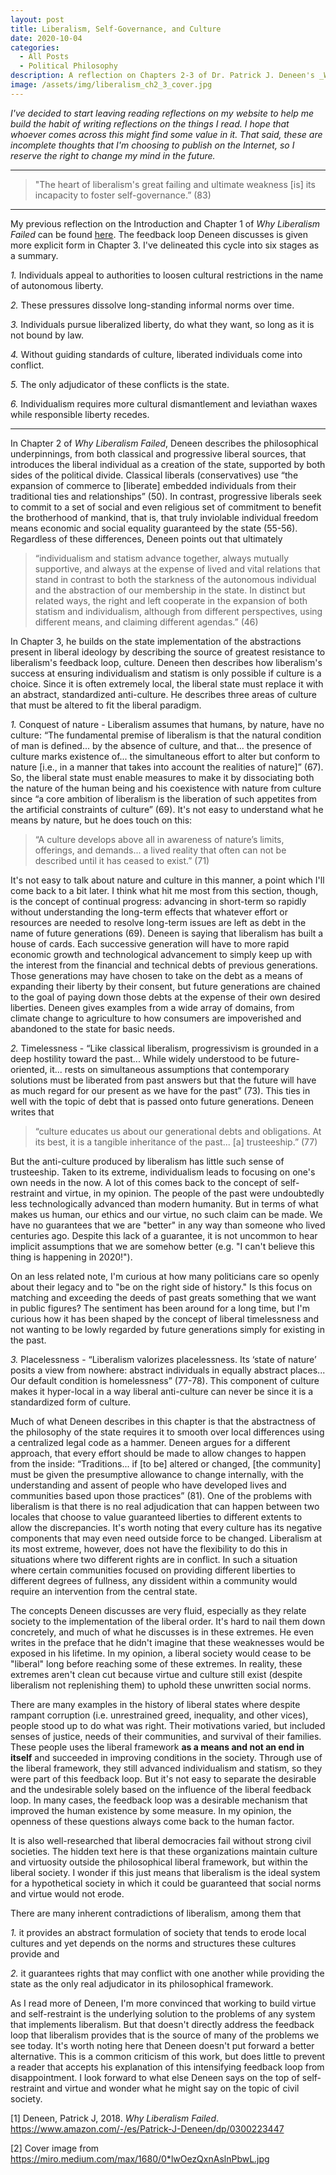 ```yaml
---
layout: post
title: Liberalism, Self-Governance, and Culture
date: 2020-10-04
categories:
  - All Posts
  - Political Philosophy
description: A reflection on Chapters 2-3 of Dr. Patrick J. Deneen's _Why Liberalism Failed_ (2018).
image: /assets/img/liberalism_ch2_3_cover.jpg
---
```


*I've decided to start leaving reading reflections on my website to help me build the habit of writing reflections on the things I read. I hope that whoever comes across this might find some value in it. That said, these are incomplete thoughts that I'm choosing to publish on the Internet, so I reserve the right to change my mind in the future.*

---

> "The heart of liberalism's great failing and ultimate weakness [is] its incapacity to foster self-governance.” (83)

---

My previous reflection on the Introduction and Chapter 1 of _Why Liberalism Failed_ can be found [here](http://www.hamzahkhan.me/2020/10/01/why-liberalism-failed-intro-ch1/). The feedback loop Deneen discusses is given more explicit form in Chapter 3. I've delineated this cycle into six stages as a summary.

*1.* Individuals appeal to authorities to loosen cultural restrictions in the name of autonomous liberty.

*2.* These pressures dissolve long-standing informal norms over time.

*3.* Individuals pursue liberalized liberty, do what they want, so long as it is not bound by law.

*4.* Without guiding standards of culture, liberated individuals come into conflict.

*5.* The only adjudicator of these conflicts is the state.

*6.* Individualism requires more cultural dismantlement and leviathan waxes while responsible liberty recedes.

---

In Chapter 2 of _Why Liberalism Failed_, Deneen describes the philosophical underpinnings, from both classical and progressive liberal sources, that introduces the liberal individual as a creation of the state, supported by both sides of the political divide. Classical liberals (conservatives) use “the expansion of commerce to [liberate] embedded individuals from their traditional ties and relationships” (50). In contrast, progressive liberals seek to commit to a set of social and even religious set of commitment to benefit the brotherhood of mankind, that is, that truly inviolable individual freedom means economic and social equality guaranteed by the state (55-56). Regardless of these differences, Deneen points out that ultimately

> “individualism and statism advance together, always mutually supportive, and always at the expense of lived and vital relations that stand in contrast to both the starkness of the autonomous individual and the abstraction of our membership in the state. In distinct but related ways, the right and left cooperate in the expansion of both statism and individualism, although from different perspectives, using different means, and claiming different agendas.” (46)

In Chapter 3, he builds on the state implementation of the abstractions present in liberal ideology by describing the source of greatest resistance to liberalism's feedback loop, culture. Deneen then describes how liberalism's success at ensuring individualism and statism is only possible if culture is a choice. Since it is often extremely local, the liberal state must replace it with an abstract, standardized anti-culture. He describes three areas of culture that must be altered to fit the liberal paradigm.

*1.* Conquest of nature - Liberalism assumes that humans, by nature, have no culture: “The fundamental premise of liberalism is that the natural condition of man is defined... by the absence of culture, and that... the presence of culture marks existence of... the simultaneous effort to alter but conform to nature [i.e., in a manner that takes into account the realities of nature]” (67). So, the liberal state must enable measures to make it by dissociating both the nature of the human being and his coexistence with nature from culture since “a core ambition of liberalism is the liberation of such appetites from the artificial constraints of culture” (69). It's not easy to understand what he means by nature, but he does touch on this: 

> “A culture develops above all in awareness of nature’s limits, offerings, and demands... a lived reality that often can not be described until it has ceased to exist.” (71)

It's not easy to talk about nature and culture in this manner, a point which I'll come back to a bit later. I think what hit me most from this section, though, is the concept of continual progress: advancing in short-term so rapidly without understanding the long-term effects that whatever effort or resources are needed to resolve long-term issues are left as debt in the name of future generations (69). Deneen is saying that liberalism has built a house of cards. Each successive generation will have to more rapid economic growth and technological advancement to simply keep up with the interest from the financial and technical debts of previous generations. Those generations may have chosen to take on the debt as a means of expanding their liberty by their consent, but future generations are chained to the goal of paying down those debts at the expense of their own desired liberties. Deneen gives examples from a wide array of domains, from climate change to agriculture to how consumers are impoverished and abandoned to the state for basic needs.

*2.* Timelessness - “Like classical liberalism, progressivism is grounded in a deep hostility toward the past... While widely understood to be future-oriented, it... rests on simultaneous assumptions that contemporary solutions must be liberated from past answers but that the future will have as much regard for our present as we have for the past” (73). This ties in well with the topic of debt that is passed onto future generations. Deneen writes that 

> “culture educates us about our generational debts and obligations. At its best, it is a tangible inheritance of the past... [a] trusteeship.” (77)

But the anti-culture produced by liberalism has little such sense of trusteeship. Taken to its extreme, individualism leads to focusing on one's own needs in the now. A lot of this comes back to the concept of self-restraint and virtue, in my opinion. The people of the past were undoubtedly less technologically advanced than modern humanity. But in terms of what makes us human, our ethics and our virtue, no such claim can be made. We have no guarantees that we are "better" in any way than someone who lived centuries ago. Despite this lack of a guarantee, it is not uncommon to hear implicit assumptions that we are somehow better (e.g. "I can't believe this thing is happening in 2020!").

On an less related note, I'm curious at how many politicians care so openly about their legacy and to "be on the right side of history." Is this focus on matching and exceeding the deeds of past greats something that we want in public figures? The sentiment has been around for a long time, but I'm curious how it has been shaped by the concept of liberal timelessness and not wanting to be lowly regarded by future generations simply for existing in the past.

*3.* Placelessness - “Liberalism valorizes placelessness. Its ‘state of nature’ posits a view from nowhere: abstract individuals in equally abstract places... Our default condition is homelessness” (77-78). This component of culture makes it hyper-local in a way liberal anti-culture can never be since it is a standardized form of culture.

Much of what Deneen describes in this chapter is that the abstractness of the philosophy of the state requires it to smooth over local differences using a centralized legal code as a hammer. Deneen argues for a different approach, that every effort should be made to allow changes to happen from the inside: “Traditions... if [to be] altered or changed, [the community] must be given the presumptive allowance to change internally, with the understanding and assent of people who have developed lives and communities based upon those practices” (81). One of the problems with liberalism is that there is no real adjudication that can happen between two locales that choose to value guaranteed liberties to different extents to allow the discrepancies. It's worth noting that every culture has its negative components that may even need outside force to be changed. Liberalism at its most extreme, however, does not have the flexibility to do this in situations where two different rights are in conflict. In such a situation where certain communities focused on providing different liberties to different degrees of fullness, any dissident within a community would require an intervention from the central state.

The concepts Deneen discusses are very fluid, especially as they relate society to the implementation of the liberal order. It's hard to nail them down concretely, and much of what he discusses is in these extremes. He even writes in the preface that he didn't imagine that these weaknesses would be exposed in his lifetime. In my opinion, a liberal society would cease to be "liberal" long before reaching some of these extremes. In reality, these extremes aren't clean cut because virtue and culture still exist (despite liberalism not replenishing them) to uphold these unwritten social norms.

There are many examples in the history of liberal states where despite rampant corruption (i.e. unrestrained greed, inequality, and other vices), people stood up to do what was right. Their motivations varied, but included senses of justice, needs of their communities, and survival of their families. These people uses the liberal framework **as a means and not an end in itself** and succeeded in improving conditions in the society. Through use of the liberal framework, they still advanced individualism and statism, so they were part of this feedback loop. But it's not easy to separate the desirable and the undesirable solely based on the influence of the liberal feedback loop. In many cases, the feedback loop was a desirable mechanism that improved the human existence by some measure. In my opinion, the openness of these questions always come back to the human factor.

It is also well-researched that liberal democracies fail without strong civil societies. The hidden text here is that these organizations maintain culture and virtuosity outside the philosophical liberal framework, but within the liberal society. I wonder if this just means that liberalism is the ideal system for a hypothetical society in which it could be guaranteed that social norms and virtue would not erode.

There are many inherent contradictions of liberalism, among them that

*1.* it provides an abstract formulation of society that tends to erode local cultures and yet depends on the norms and structures these cultures provide and

*2.* it guarantees rights that may conflict with one another while providing the state as the only real adjudicator in its philosophical framework.

As I read more of Deneen, I'm more convinced that working to build virtue and self-restraint is the underlying solution to the problems of any system that implements liberalism. But that doesn't directly address the feedback loop that liberalism provides that is the source of many of the problems we see today. It's worth noting here that Deneen doesn't put forward a better alternative. This is a common criticism of this work, but does little to prevent a reader that accepts his explanation of this intensifying feedback loop from disappointment. I look forward to what else Deneen says on the top of self-restraint and virtue and wonder what he might say on the topic of civil society.


[1] Deneen, Patrick J, 2018. _Why Liberalism Failed_. https://www.amazon.com/-/es/Patrick-J-Deneen/dp/0300223447

[2] Cover image from https://miro.medium.com/max/1680/0*lwOezQxnAslnPbwL.jpg
